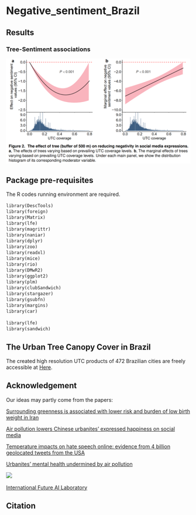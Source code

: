 # Negative_sentiment_Brazil


## Results
### Tree-Sentiment associations

![](/fig2.png)


## Package pre-requisites
The R codes running environment are required. 

```
library(DescTools)
library(foreign)
library(Matrix)
library(lfe)  
library(magrittr)
library(naniar)
library(dplyr)
library(zoo)
library(readxl)
library(mice)
library(rio)
library(DMwR2)
library(ggplot2)
library(plm)
library(clubSandwich)
library(stargazer)
library(gsubfn)
library(margins)
library(car)

library(lfe)
library(sandwich)
```
## The Urban Tree Canopy Cover in Brazil
The created high resolution UTC products of 472 Brazilian cities are freely accessible at [Here](https://github.com/nkszjx/UTB_master).


## Acknowledgement

Our ideas may partly come from the papers:

[Surrounding greenness is associated with lower risk and burden of low birth weight in Iran](https://www.nature.com/articles/s41467-023-43425-6#:~:text=By%20involving%20~4%20million%20Iranian,risks%20of%20LBW%20and%20TLBW)

[Air pollution lowers Chinese urbanites’ expressed happiness on social media](https://www.nature.com/articles/s41562-018-0521-2)

[Temperature impacts on hate speech online: evidence from 4 billion geolocated tweets from the USA](https://www.thelancet.com/journals/lanplh/article/PIIS2542-5196(22)00173-5/fulltext)

[Urbanites’ mental health undermined by air pollution](https://www.nature.com/articles/s41893-022-01032-1)

![](/ac.png)

[International Future AI Laboratory](https://ai4eo.de/)




## Citation

```

```


